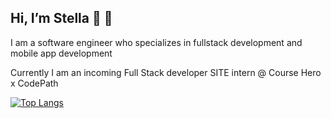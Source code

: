  ## Hi, I’m Stella :wave: :peach:
 
 I am a software engineer who specializes in fullstack development and mobile app development
 
 Currently I am an incoming Full Stack developer SITE intern @ Course Hero x CodePath
 
[![Top Langs](https://github-readme-stats.vercel.app/api/top-langs/?username=nakim97&layout=compact)](https://github.com/anuraghazra/github-readme-stats)


